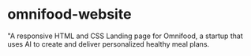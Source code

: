 # omnifood-website
"A responsive HTML and CSS Landing page for Omnifood, a startup that uses AI to create and deliver personalized healthy meal plans.
